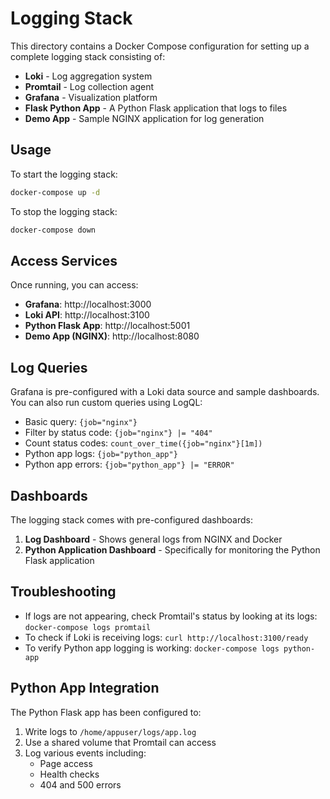 # Logging Stack

This directory contains a Docker Compose configuration for setting up a complete logging stack consisting of:

- **Loki** - Log aggregation system
- **Promtail** - Log collection agent
- **Grafana** - Visualization platform
- **Flask Python App** - A Python Flask application that logs to files
- **Demo App** - Sample NGINX application for log generation

## Usage

To start the logging stack:

```bash
docker-compose up -d
```

To stop the logging stack:

```bash
docker-compose down
```

## Access Services

Once running, you can access:

- **Grafana**: http://localhost:3000
- **Loki API**: http://localhost:3100
- **Python Flask App**: http://localhost:5001
- **Demo App (NGINX)**: http://localhost:8080

## Log Queries

Grafana is pre-configured with a Loki data source and sample dashboards. You can also run custom queries using LogQL:

- Basic query: `{job="nginx"}`
- Filter by status code: `{job="nginx"} |= "404"`
- Count status codes: `count_over_time({job="nginx"}[1m])`
- Python app logs: `{job="python_app"}`
- Python app errors: `{job="python_app"} |= "ERROR"`

## Dashboards

The logging stack comes with pre-configured dashboards:

1. **Log Dashboard** - Shows general logs from NGINX and Docker
2. **Python Application Dashboard** - Specifically for monitoring the Python Flask application

## Troubleshooting

- If logs are not appearing, check Promtail's status by looking at its logs: `docker-compose logs promtail`
- To check if Loki is receiving logs: `curl http://localhost:3100/ready`
- To verify Python app logging is working: `docker-compose logs python-app`

## Python App Integration

The Python Flask app has been configured to:

1. Write logs to `/home/appuser/logs/app.log`
2. Use a shared volume that Promtail can access
3. Log various events including:
   - Page access
   - Health checks
   - 404 and 500 errors 